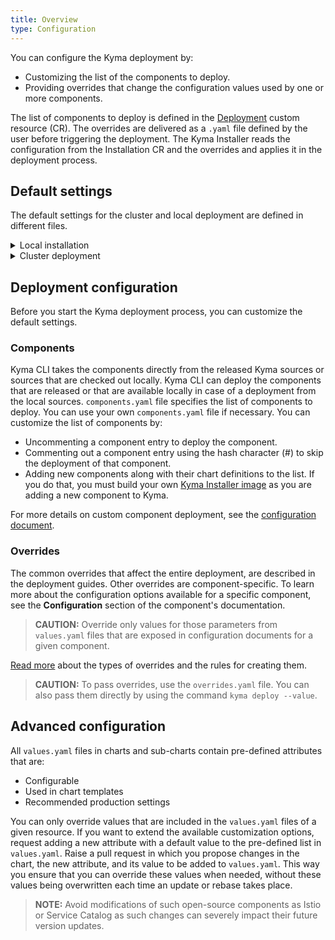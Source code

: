 ```yaml
---
title: Overview
type: Configuration
---
```


You can configure the Kyma deployment by:
  - Customizing the list of the components to deploy.
  - Providing overrides that change the configuration values used by one or more components.

The list of components to deploy is defined in the [Deployment](#custom-resource-installation) custom resource (CR).
The overrides are delivered as a `.yaml` file defined by the user before triggering the deployment.
The Kyma Installer reads the configuration from the Installation CR and the overrides and applies it in the deployment process.


## Default settings

The default settings for the cluster and local deployment are defined in different files.

<div tabs name="default-settings" group="configuration">
  <details>
  <summary label="local-installation">
  Local installation
  </summary>

  For the list of all components available to deploy see the `components.yaml` file.
  For the list of the default deployment overrides see the `overrides.yaml` file.
  Other configuration values are defined directly in the configuration of the respective components.

  >**CAUTION:** The default configuration uses tested and recommended settings. Change them at your own risk.
  </details>
  <details>
  <summary label="cluster-deployment">
  Cluster deployment
  </summary>

  The default deployment flow uses a Kyma release.
  All components available in a given release are listed in the  `overrides.yaml`, which is one of the release artifacts.
  Any required overrides are described in the [cluster deployment guide](#installation-install-kyma-on-a-cluster).
  Other settings are defined directly in the configuration of the components released with the given Kyma version.
  </details>
</div>

## Deployment configuration

Before you start the Kyma deployment process, you can customize the default settings.

### Components

Kyma CLI takes the components directly from the released Kyma sources or sources that are checked out locally.
Kyma CLI can deploy the components that are released or that are available locally in case of a deployment from the local sources.
`components.yaml` file specifies the list of components to deploy. You can use your own `components.yaml` file if necessary.
You can customize the list of components by:
- Uncommenting a component entry to deploy the component.
- Commenting out a component entry using the hash character (#) to skip the deployment of that component.
- Adding new components along with their chart definitions to the list. If you do that, you must build your own [Kyma Installer image](#installation-use-your-own-kyma-installer-image) as you are adding a new component to Kyma.

For more details on custom component deployment, see the [configuration document](#configuration-custom-component-installation).

### Overrides

The common overrides that affect the entire deployment, are described in the deployment guides.
Other overrides are component-specific.
To learn more about the configuration options available for a specific component, see the **Configuration** section of the component's documentation.

>**CAUTION:** Override only values for those parameters from `values.yaml` files that are exposed in configuration documents for a given component.

[Read more](#configuration-helm-overrides-for-kyma-installation) about the types of overrides and the rules for creating them.

>**CAUTION:** To pass overrides, use the `overrides.yaml` file. You can also pass them directly by using the command `kyma deploy --value`.

## Advanced configuration

All `values.yaml` files in charts and sub-charts contain pre-defined attributes that are:
- Configurable
- Used in chart templates
- Recommended production settings

You can only override values that are included in the `values.yaml` files of a given resource. If you want to extend the available customization options, request adding a new attribute with a default value to the pre-defined list in `values.yaml`. Raise a pull request in which you propose changes in the chart, the new attribute, and its value to be added to `values.yaml`. This way you ensure that you can override these values when needed, without these values being overwritten each time an update or rebase takes place.

>**NOTE:** Avoid modifications of such open-source components as Istio or Service Catalog as such changes can severely impact their future version updates.
